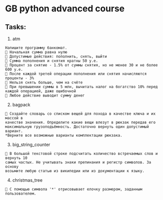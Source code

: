 # GB python advanced course

## Tasks: 
  1) atm
  
    Напишите программу банкомат.
    📌 Начальная сумма равна нулю
    📌 Допустимые действия: пополнить, снять, выйти
    📌 Сумма пополнения и снятия кратны 50 у.е.
    📌 Процент за снятие - 1.5% от суммы снятия, но не менее 30 и не более 600 у.е.
    📌 После каждой третей операции пополнения или снятия начисляются проценты - 3%
    📌 Нельзя снять больше, чем на счёте
    📌 При превышении суммы в 5 млн, вычитать налог на богатство 10% перед каждой операцией, даже ошибочной
    📌 Любое действие выводит сумму денег
  2) bagpack
  
    📌 Создайте словарь со списком вещей для похода в качестве ключа и их массой в
    качестве значения. Определите какие вещи влезут в рюкзак передав его
    максимальную грузоподъёмность. Достаточно вернуть один допустимый вариант.
    *Верните все возможные варианты комплектации рюкзака.
  3) big_string_counter
  
    📌 В большой текстовой строке подсчитать количество встречаемых слов и вернуть 10
    самых частых. Не учитывать знаки препинания и регистр символов. За основу
    возьмите любую статью из википедии или из документации к языку.
  4) christmas_tree
  
    📌 С помощью символа '*' отрисовывает елочку размером, заданным пользователем.
  
    
